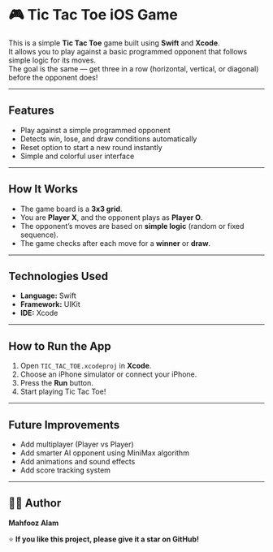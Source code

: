 # 🎮 Tic Tac Toe iOS Game

This is a simple **Tic Tac Toe** game built using **Swift** and **Xcode**.  
It allows you to play against a basic programmed opponent that follows simple logic for its moves.  
The goal is the same — get three in a row (horizontal, vertical, or diagonal) before the opponent does!

---

##  Features
-  Play against a simple programmed opponent
-  Detects win, lose, and draw conditions automatically
-  Reset option to start a new round instantly
-  Simple and colorful user interface

---

## How It Works
- The game board is a **3x3 grid**.
- You are **Player X**, and the opponent plays as **Player O**.
- The opponent’s moves are based on **simple logic** (random or fixed sequence).
- The game checks after each move for a **winner** or **draw**.

---

## Technologies Used
- **Language:** Swift  
- **Framework:** UIKit  
- **IDE:** Xcode  

---

## How to Run the App
1. Open `TIC_TAC_TOE.xcodeproj` in **Xcode**.
2. Choose an iPhone simulator or connect your iPhone.
3. Press the **Run** button.
4. Start playing Tic Tac Toe!

---

## Future Improvements
- Add multiplayer (Player vs Player)
- Add smarter AI opponent using MiniMax algorithm
- Add animations and sound effects
- Add score tracking system

---

## 👨‍💻 Author
**Mahfooz Alam** 


⭐ **If you like this project, please give it a star on GitHub!**
